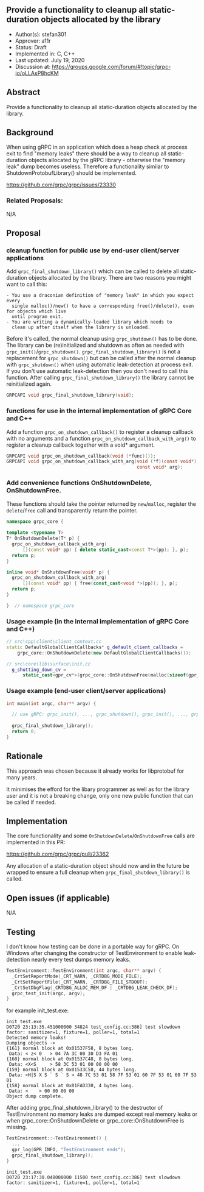Provide a functionality to cleanup all static-duration objects allocated by the library
----
* Author(s): stefan301
* Approver: a11r
* Status: Draft
* Implemented in: C, C++
* Last updated: July 19, 2020
* Discussion at: https://groups.google.com/forum/#!topic/grpc-io/oLLAsP8hcKM

## Abstract

Provide a functionality to cleanup all static-duration objects allocated by the library.

## Background

When using gRPC in an application which does a heap check at process exit to find
"memory leaks" there should be a way to cleanup all static-duration objects
allocated by the gRPC library - otherwise the "memory leak" dump becomes useless.
Therefore a functionality similar to ShutdownProtobufLibrary() should be implemented.

https://github.com/grpc/grpc/issues/23330

### Related Proposals: 

N/A

## Proposal

### cleanup function for public use by end-user client/server applications

Add `grpc_final_shutdown_library()` which can be called to delete all static-duration objects allocated by the library.
There are two reasons you might want to call this:

    - You use a draconian definition of "memory leak" in which you expect every
      single malloc()/new() to have a corresponding free()/delete(), even for objects which live
      until program exit.
    - You are writing a dynamically-loaded library which needs to
      clean up after itself when the library is unloaded.

Before it's called, the normal cleanup using `grpc_shutdown()` has to be done.  
The library can be (re)initialized and shutdown as often as needed with `grpc_init()`/`grpc_shutdown()`.
`grpc_final_shutdown_library()` is not a replacement for `grpc_shutdown()` but can be called after the normal
cleanup with `grpc_shutdown()` when using automatic leak-detection at process exit.  
If you don't use automatic leak-detection then you don't need to call this function.
After calling `grpc_final_shutdown_library()` the library cannot be reinitialized again.


```c
GRPCAPI void grpc_final_shutdown_library(void);
```

### functions for use in the internal implementation of gRPC Core and C++

Add a function `grpc_on_shutdown_callback()` to register a cleanup callback with no arguments and a function
`grpc_on_shutdown_callback_with_arg()` to register a cleanup callback together with a void* argument.

```c
GRPCAPI void grpc_on_shutdown_callback(void (*func)());
GRPCAPI void grpc_on_shutdown_callback_with_arg(void (*f)(const void*),
                                                const void* arg);
```

### Add convenience functions OnShutdownDelete, OnShutdownFree.

These functions should take the pointer returned by `new`/`malloc`, register the `delete`/`free` call and
transparently return the pointer.

```c++
namespace grpc_core {
    
template <typename T>
T* OnShutdownDelete(T* p) {
  grpc_on_shutdown_callback_with_arg(
      [](const void* pp) { delete static_cast<const T*>(pp); }, p);
  return p;
}

inline void* OnShutdownFree(void* p) {
  grpc_on_shutdown_callback_with_arg(
      [](const void* pp) { free(const_cast<void *>(pp)); }, p);
  return p;
}

}  // namespace grpc_core
```

### Usage example (in the internal implementation of gRPC Core and C++)

```c++
// src\cpp\client\client_context.cc
static DefaultGlobalClientCallbacks* g_default_client_callbacks =
    grpc_core::OnShutdownDelete(new DefaultGlobalClientCallbacks());

// src\core\lib\surface\init.cc 
  g_shutting_down_cv =
      static_cast<gpr_cv*>(grpc_core::OnShutdownFree(malloc(sizeof(gpr_cv))));
```

### Usage example (end-user client/server applications)

```c++
int main(int argc, char** argv) {

  // use gRPC: grpc_init(), ..., grpc_shutdown(), grpc_init(), ..., grpc_shutdown()
  
  grpc_final_shutdown_library();
  return 0;
}
```

## Rationale

This approach was chosen because it already works for libprotobuf for many years.
  
It minimises the efford for the libary programmer as well as for the library user and
it is not a breaking change, only one new public function that can be called if needed.

## Implementation

The core functionality and some `OnShutdownDelete`/`OnShutdownFree` calls are implemented in this PR:

https://github.com/grpc/grpc/pull/23362

Any allocation of a static-duration object should now and in the future be wrapped to ensure a
full cleanup when `grpc_final_shutdown_library()` is called.

## Open issues (if applicable)

N/A

## Testing

I don't know how testing can be done in a portable way for gRPC. On Windows after changing the constructor
of TestEnvironment to enable leak-detection nearly every test dumps memory leaks.

```c++
TestEnvironment::TestEnvironment(int argc, char** argv) {
  _CrtSetReportMode(_CRT_WARN, _CRTDBG_MODE_FILE);
  _CrtSetReportFile(_CRT_WARN, _CRTDBG_FILE_STDOUT);
  _CrtSetDbgFlag(_CRTDBG_ALLOC_MEM_DF | _CRTDBG_LEAK_CHECK_DF);
  grpc_test_init(argc, argv);
}
```
for example init_test.exe:

```
init_test.exe
D0720 23:13:35.451000000 34824 test_config.cc:386] test slowdown factor: sanitizer=1, fixture=1, poller=1, total=1
Detected memory leaks!
Dumping objects ->
{161} normal block at 0x01537F58, 8 bytes long.
 Data: < z< 0   > 04 7A 3C 00 30 D3 FA 01
{160} normal block at 0x01537C48, 8 bytes long.
 Data: <X<S     > 58 3C 53 01 00 00 00 00
{159} normal block at 0x01533C58, 44 bytes long.
 Data: <H|S X S ` S ` S > 48 7C 53 01 58 7F 53 01 60 7F 53 01 60 7F 53 01
{158} normal block at 0x01FAD330, 4 bytes long.
 Data: <    > 00 00 00 00
Object dump complete.
```

After adding grpc_final_shutdown_library() to the destructor of TestEnvironment no
memory leaks are dumped except real memory leaks or when grpc_core::OnShutdownDelete or
grpc_core::OnShutdownFree is missing.

```c++
TestEnvironment::~TestEnvironment() {
  ...
  gpr_log(GPR_INFO, "TestEnvironment ends");
  grpc_final_shutdown_library();
}
```

```
init_test.exe
D0720 23:17:30.048000000 11500 test_config.cc:386] test slowdown factor: sanitizer=1, fixture=1, poller=1, total=1
```